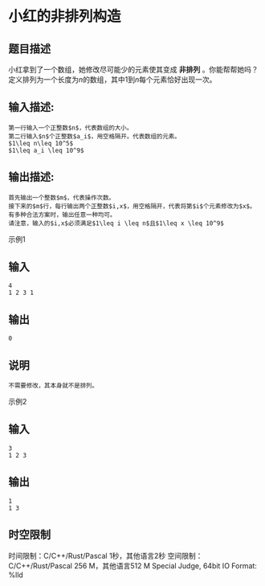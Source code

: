 # 小红的非排列构造

## 题目描述

小红拿到了一个数组，她修改尽可能少的元素使其变成 **非排列** 。你能帮帮她吗？  
定义排列为一个长度为$n$的数组，其中1到$n$每个元素恰好出现一次。  


## 输入描述:
    
    
    第一行输入一个正整数$n$，代表数组的大小。  
    第二行输入$n$个正整数$a_i$，用空格隔开。代表数组的元素。  
    $1\leq n\leq 10^5$  
    $1\leq a_i \leq 10^9$

## 输出描述:
    
    
    首先输出一个整数$m$，代表操作次数。  
    接下来的$m$行，每行输出两个正整数$i,x$，用空格隔开，代表将第$i$个元素修改为$x$。  
    有多种合法方案时，输出任意一种均可。  
    请注意，输入的$i,x$必须满足$1\leq i \leq n$且$1\leq x \leq 10^9$

示例1 

## 输入
    
    
    4
    1 2 3 1

## 输出
    
    
    0

## 说明
    
    
    不需要修改，其本身就不是排列。

示例2 

## 输入
    
    
    3
    1 2 3

## 输出
    
    
    1
    1 3


## 时空限制

时间限制：C/C++/Rust/Pascal 1秒，其他语言2秒
空间限制：C/C++/Rust/Pascal 256 M，其他语言512 M
Special Judge, 64bit IO Format: %lld